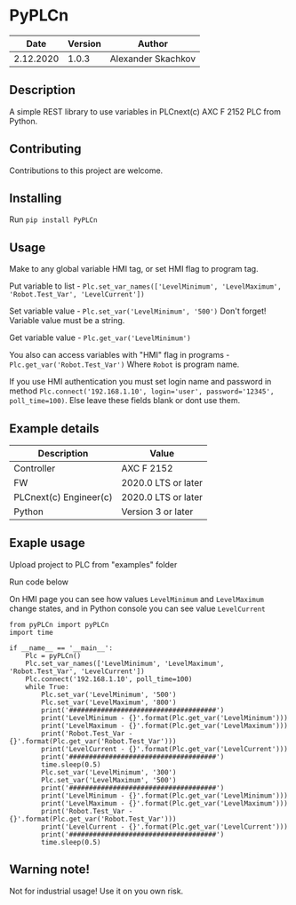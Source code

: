 # PyPLCn

| Date       | Version | Author       |
|------------|---------|--------------|
| 2.12.2020 | 1.0.3   | Alexander Skachkov |

## Description

A simple REST library to use variables in PLCnext(c) AXC F 2152 PLC from Python.

## Contributing

Contributions to this project are welcome.

## Installing

Run `pip install PyPLCn`

## Usage

Make to any global variable HMI tag, or set HMI flag to program tag.

Put variable to list - `Plc.set_var_names(['LevelMinimum', 'LevelMaximum', 'Robot.Test_Var', 'LevelCurrent'])`

Set variable value - `Plc.set_var('LevelMinimum', '500')` Don't forget! Variable value must be a string.

Get variable value - `Plc.get_var('LevelMinimum')`

You also can access variables with "HMI" flag in programs - `Plc.get_var('Robot.Test_Var')` Where `Robot` is program name.

If you use HMI authentication you must set login name and password in method `Plc.connect('192.168.1.10', login='user', password='12345', poll_time=100)`. Else leave these fields blank or dont use them.

## Example details

|Description | Value |
|------------ |-----------|
|Controller| AXC F 2152 |
|FW | 2020.0 LTS or later |
|PLCnext(c) Engineer(c)| 2020.0 LTS or later |
|Python| Version 3 or later |

## Exaple usage

Upload project to PLC from "examples" folder

Run code below

On HMI page you can see how values `LevelMinimum` and `LevelMaximum` change states, and in Python console you can see value `LevelCurrent`

```
from pyPLCn import pyPLCn
import time

if __name__ == '__main__':
    Plc = pyPLCn()
    Plc.set_var_names(['LevelMinimum', 'LevelMaximum', 'Robot.Test_Var', 'LevelCurrent'])
    Plc.connect('192.168.1.10', poll_time=100)
    while True:
        Plc.set_var('LevelMinimum', '500')
        Plc.set_var('LevelMaximum', '800')
        print('#####################################')
        print('LevelMinimum - {}'.format(Plc.get_var('LevelMinimum')))
        print('LevelMaximum - {}'.format(Plc.get_var('LevelMaximum')))
        print('Robot.Test_Var - {}'.format(Plc.get_var('Robot.Test_Var')))
        print('LevelCurrent - {}'.format(Plc.get_var('LevelCurrent')))
        print('#####################################')
        time.sleep(0.5)
        Plc.set_var('LevelMinimum', '300')
        Plc.set_var('LevelMaximum', '500')
        print('#####################################')
        print('LevelMinimum - {}'.format(Plc.get_var('LevelMinimum')))
        print('LevelMaximum - {}'.format(Plc.get_var('LevelMaximum')))
        print('Robot.Test_Var - {}'.format(Plc.get_var('Robot.Test_Var')))
        print('LevelCurrent - {}'.format(Plc.get_var('LevelCurrent')))
        print('#####################################')
        time.sleep(0.5)
```

## Warning note!

Not for industrial usage! Use it on you own risk.
